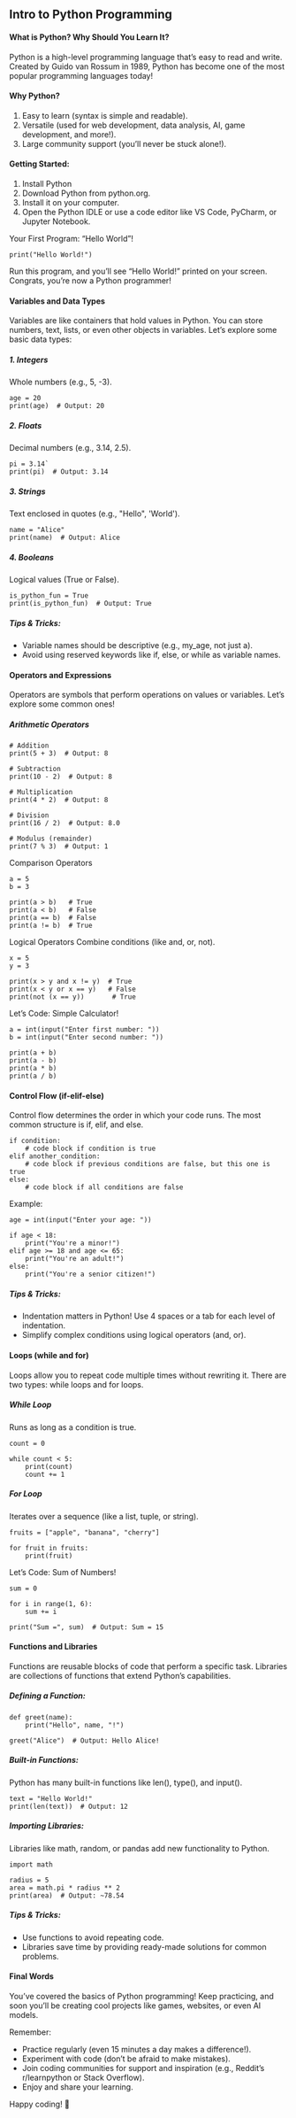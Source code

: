 ## Intro to Python Programming 

#### What is Python? Why Should You Learn It?
Python is a high-level programming language that’s easy to read and write. Created by Guido van Rossum in 1989, Python has become one of the most popular programming languages today!

#### Why Python?
1. Easy to learn (syntax is simple and readable).
2. Versatile (used for web development, data analysis, AI, game development, and more!).
3. Large community support (you’ll never be stuck alone!).

#### Getting Started: 
1. Install Python
2. Download Python from python.org.
3. Install it on your computer.
4. Open the Python IDLE or use a code editor like VS Code, PyCharm, or Jupyter Notebook.

Your First Program: 
“Hello World”!

`print("Hello World!")`

Run this program, and you’ll see “Hello World!” printed on your screen. Congrats, you’re now a Python programmer!

#### Variables and Data Types
Variables are like containers that hold values in Python. 
You can store numbers, text, lists, or even other objects in variables. Let’s explore some basic data types:

 
##### 1. Integers
Whole numbers (e.g., 5, -3).

```
age = 20
print(age)  # Output: 20
```

##### 2. Floats
Decimal numbers (e.g., 3.14, 2.5).

```
pi = 3.14`
print(pi)  # Output: 3.14
```

##### 3. Strings
Text enclosed in quotes (e.g., "Hello", 'World').

```
name = "Alice"
print(name)  # Output: Alice
```

##### 4. Booleans
Logical values (True or False).

```
is_python_fun = True
print(is_python_fun)  # Output: True
```

##### Tips & Tricks:
- Variable names should be descriptive (e.g., my_age, not just a).
- Avoid using reserved keywords like if, else, or while as variable names.


#### Operators and Expressions
Operators are symbols that perform operations on values or variables. Let’s explore some common ones!

##### Arithmetic Operators

```
# Addition
print(5 + 3)  # Output: 8

# Subtraction
print(10 - 2)  # Output: 8

# Multiplication
print(4 * 2)  # Output: 8

# Division
print(16 / 2)  # Output: 8.0

# Modulus (remainder)
print(7 % 3)  # Output: 1
```

Comparison Operators
```
a = 5
b = 3

print(a > b)   # True
print(a < b)   # False
print(a == b)  # False
print(a != b)  # True
```
Logical Operators
Combine conditions (like and, or, not).
```
x = 5
y = 3

print(x > y and x != y)  # True
print(x < y or x == y)   # False
print(not (x == y))       # True
```

Let’s Code: Simple Calculator!
```
a = int(input("Enter first number: "))
b = int(input("Enter second number: "))

print(a + b)
print(a - b)
print(a * b)
print(a / b)
```

#### Control Flow (if-elif-else)
Control flow determines the order in which your code runs. The most common structure is if, elif, and else.

```
if condition:
    # code block if condition is true
elif another_condition:
    # code block if previous conditions are false, but this one is true
else:
    # code block if all conditions are false
```
Example:
```
age = int(input("Enter your age: "))

if age < 18:
    print("You're a minor!")
elif age >= 18 and age <= 65:
    print("You're an adult!")
else:
    print("You're a senior citizen!")
```

##### Tips & Tricks:
- Indentation matters in Python! Use 4 spaces or a tab for each level of indentation.
- Simplify complex conditions using logical operators (and, or).


#### Loops (while and for)
Loops allow you to repeat code multiple times without rewriting it. There are two types: while loops and for loops.

##### While Loop
Runs as long as a condition is true.

```
count = 0

while count < 5:
    print(count)
    count += 1
```
##### For Loop
Iterates over a sequence (like a list, tuple, or string).

```
fruits = ["apple", "banana", "cherry"]

for fruit in fruits:
    print(fruit)
```
Let’s Code: Sum of Numbers!

```
sum = 0

for i in range(1, 6):
    sum += i

print("Sum =", sum)  # Output: Sum = 15
```

#### Functions and Libraries
Functions are reusable blocks of code that perform a specific task. Libraries are collections of functions that extend Python’s capabilities.

##### Defining a Function:
```
def greet(name):
    print("Hello", name, "!")

greet("Alice")  # Output: Hello Alice!
```

##### Built-in Functions:
Python has many built-in functions like len(), type(), and input().

```
text = "Hello World!"
print(len(text))  # Output: 12
```

##### Importing Libraries:
Libraries like math, random, or pandas add new functionality to Python.

```
import math

radius = 5
area = math.pi * radius ** 2
print(area)  # Output: ~78.54
```

##### Tips & Tricks:
- Use functions to avoid repeating code.
- Libraries save time by providing ready-made solutions for common problems.


#### Final Words
You’ve covered the basics of Python programming! Keep practicing, and soon you’ll be creating cool projects like games, websites, or even AI models. 

Remember:

- Practice regularly (even 15 minutes a day makes a difference!).
- Experiment with code (don’t be afraid to make mistakes).
- Join coding communities for support and inspiration (e.g., Reddit’s r/learnpython or Stack Overflow).
- Enjoy and share your learning.
  
Happy coding! 🚀
